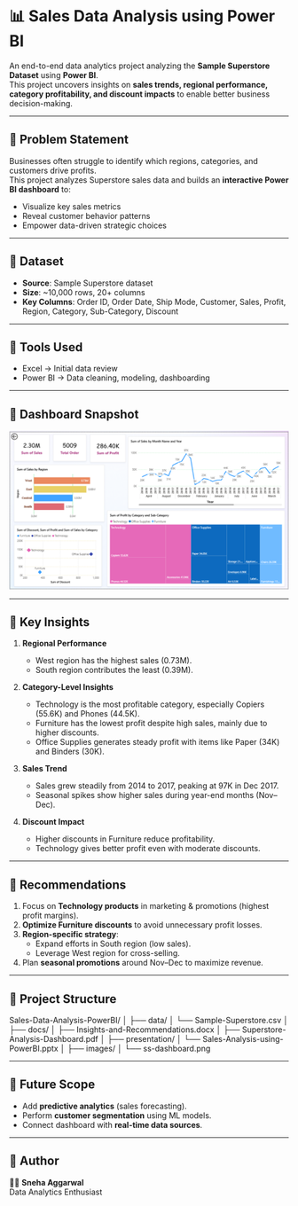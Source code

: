# 📊 Sales Data Analysis using Power BI

An end-to-end data analytics project analyzing the **Sample Superstore Dataset** using **Power BI**.  
This project uncovers insights on **sales trends, regional performance, category profitability, and discount impacts** to enable better business decision-making.  

---

## 🔹 Problem Statement
Businesses often struggle to identify which regions, categories, and customers drive profits.  
This project analyzes Superstore sales data and builds an **interactive Power BI dashboard** to:  
- Visualize key sales metrics  
- Reveal customer behavior patterns  
- Empower data-driven strategic choices  

---

## 🔹 Dataset
- **Source**: Sample Superstore dataset  
- **Size**: ~10,000 rows, 20+ columns  
- **Key Columns**: Order ID, Order Date, Ship Mode, Customer, Sales, Profit, Region, Category, Sub-Category, Discount  

---

## 🔹 Tools Used
- Excel → Initial data review  
- Power BI → Data cleaning, modeling, dashboarding  

---

## 🔹 Dashboard Snapshot
![Dashboard Screenshot](IMAGE/ss-dashboard.png)

---

## 🔹 Key Insights
1. **Regional Performance**
   - West region has the highest sales (0.73M).  
   - South region contributes the least (0.39M).  

2. **Category-Level Insights**
   - Technology is the most profitable category, especially Copiers (55.6K) and Phones (44.5K).  
   - Furniture has the lowest profit despite high sales, mainly due to higher discounts.  
   - Office Supplies generates steady profit with items like Paper (34K) and Binders (30K).  

3. **Sales Trend**
   - Sales grew steadily from 2014 to 2017, peaking at 97K in Dec 2017.  
   - Seasonal spikes show higher sales during year-end months (Nov–Dec).  

4. **Discount Impact**
   - Higher discounts in Furniture reduce profitability.  
   - Technology gives better profit even with moderate discounts.  

---

## 🔹 Recommendations
1. Focus on **Technology products** in marketing & promotions (highest profit margins).  
2. **Optimize Furniture discounts** to avoid unnecessary profit losses.  
3. **Region-specific strategy**:  
   - Expand efforts in South region (low sales).  
   - Leverage West region for cross-selling.  
4. Plan **seasonal promotions** around Nov–Dec to maximize revenue.  

---

## 🔹 Project Structure
Sales-Data-Analysis-PowerBI/
│
├── data/
│ └── Sample-Superstore.csv
│
├── docs/
│ ├── Insights-and-Recommendations.docx
│ ├── Superstore-Analysis-Dashboard.pdf
│
├── presentation/
│ └── Sales-Analysis-using-PowerBI.pptx
│
├── images/
│ └── ss-dashboard.png


---

## 🔹 Future Scope
- Add **predictive analytics** (sales forecasting).  
- Perform **customer segmentation** using ML models.  
- Connect dashboard with **real-time data sources**.  

---

## 🔹 Author
👩‍💻 **Sneha Aggarwal**  
Data Analytics Enthusiast

